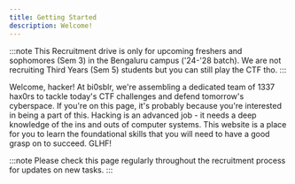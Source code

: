 ```yaml
---
title: Getting Started
description: Welcome!
---
```


:::note
This Recruitment drive is only for upcoming freshers and
        sophomores (Sem 3) in the Bengaluru campus ('24-'28 batch). We are not
        recruiting Third Years (Sem 5) students but you can still play the CTF
        tho.
:::

Welcome, hacker! At bi0sblr, we're assembling a dedicated team of 1337 hax0rs to tackle today's CTF challenges and defend tomorrow's cyberspace. If you're on this page, it's probably because you're interested in being a part of this. Hacking is an advanced job - it needs a deep knowledge of the ins and outs of computer systems. This website is a place for you to learn the foundational skills that you will need to have a good grasp on to succeed. GLHF!

:::note
Please check this page regularly throughout the recruitment process for updates on new tasks.
:::